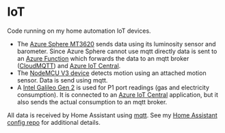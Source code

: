 # IoT

Code running on my home automation IoT devices.

- The [Azure Sphere MT3620](https://www.avnet.com/shop/us/products/avnet-engineering-services/aes-ms-mt3620-sk-g-3074457345636825680/) sends data using its luminosity sensor and barometer. Since Azure Sphere cannot use mqtt directly data is sent to an [Azure Function](https://docs.microsoft.com/en-us/azure/azure-functions/) which forwards the data to an mqtt broker ([CloudMQTT](https://www.cloudmqtt.com/)) and [Azure IoT Central](https://azure.microsoft.com/en-us/services/iot-central/).
- The [NodeMCU V3 device](https://www.instructables.com/id/Getting-Started-With-ESP8266LiLon-NodeMCU-V3Flashi/) detects motion using an attached motion sensor. Data is send using mqtt.
- A [Intel Galileo Gen 2](https://www.arduino.cc/en/ArduinoCertified/IntelGalileoGen2) is used for P1 port readings (gas and electricity consumption). It is connected to an [Azure IoT Central](https://azure.microsoft.com/en-us/services/iot-central/) application, but it also sends the actual consumption to an mqtt broker.

All data is received by Home Assistant using [mqtt](http://mqtt.org/). See my [Home Assistant config repo](https://github.com/Expecho/HomeAssistant) for additional details. 

